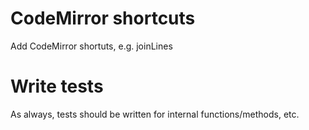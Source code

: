 # CodeMirror shortcuts

Add CodeMirror shortuts, e.g. joinLines

# Write tests

As always, tests should be written for internal functions/methods, etc.
